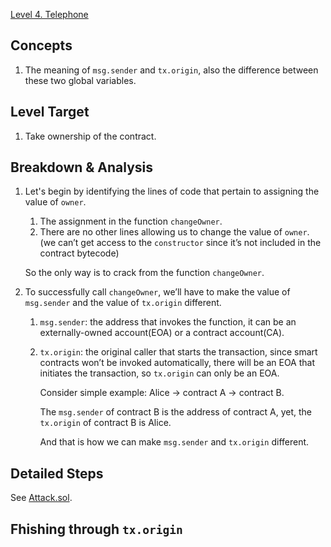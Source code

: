 [Level 4. Telephone](https://ethernaut.openzeppelin.com/level/0x2C2307bb8824a0AbBf2CC7D76d8e63374D2f8446)

## Concepts

1. The meaning of `msg.sender` and `tx.origin`, also the difference between these two global variables.

## Level Target

1. Take ownership of the contract.

## Breakdown & Analysis

1. Let's begin by identifying the lines of code that pertain to assigning the value of `owner`.
    1. The assignment in the function `changeOwner`.
    2. There are no other lines allowing us to change the value of `owner`. (we can’t get access to the `constructor` since it’s not included in the contract bytecode)
    
    So the only way is to crack from the function `changeOwner`.
    
2. To successfully call `changeOwner`, we’ll have to make the value of `msg.sender` and the value of `tx.origin` different.
    1. `msg.sender`: the address that invokes the function, it can be an externally-owned account(EOA) or a contract account(CA).
    2. `tx.origin`: the original caller that starts the transaction, since smart contracts won’t be invoked automatically, there will be an EOA that initiates the transaction, so `tx.origin` can only be an EOA.
        
        Consider simple example: Alice → contract A → contract B.
        
        The `msg.sender` of contract B is the address of contract A, yet, the `tx.origin` of contract B is Alice.
        
        And that is how we can make `msg.sender` and `tx.origin` different.
        

## Detailed Steps

See [Attack.sol](https://github.com/timou0911/Ethernat-Solution-and-Explanation/blob/main/4.%20Telephone%20%E2%98%85%E2%98%86%E2%98%86%E2%98%86%E2%98%86/Attack.sol).

## Fhishing through `tx.origin`

